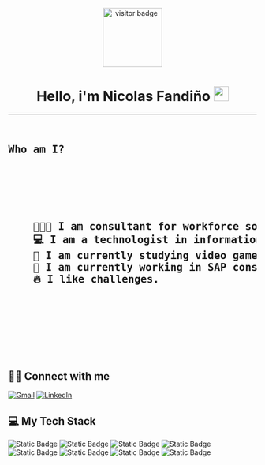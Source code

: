 <p align="center">
  <img src="https://media3.giphy.com/media/v1.Y2lkPTc5MGI3NjExdnZkb3I5aTIxeW04ZmV5aDk4dGhxNDlnaGt2d2RnN3YzdzU2ZjcyciZlcD12MV9pbnRlcm5hbF9naWZfYnlfaWQmY3Q9Zw/U8RLgaGFiwXsZc8YUw/giphy.gif" alt="visitor badge"width="120"/>
</p>
<h1 align="center">
   Hello, i'm Nicolas Fandiño
  <a href="https://github.com/Edmon-DEV" target="_self">
    <img src="https://media.giphy.com/media/hvRJCLFzcasrR4ia7z/giphy.gif" width="30">
  </a>
</h1>

<hr>
  <pre>

## Who am I?
<h2>
<p>
    👨🏻‍💻 I am consultant for workforce software and SAP.
    💻 I am a technologist in information systems development.
    👾 I am currently studying video game development.
    🦏 I am currently working in SAP consulting.
    🔥 I like challenges.
    </p>
  </h2>
  </pre>

  ## 🤝😎 Connect with me
<p class="flex-divs">
  <a href="edmon062@outlook.com"><img img src="https://img.shields.io/badge/Email-%23FA2100?style=plastic&logo=Gmail&logoColor=%23FA2100&labelColor=white&color=white" alt="Gmail"/></a>
	<a href="https://www.linkedin.com/in/edmon-dev/" target="_blank">
  <img src="https://img.shields.io/badge/linkedin-%230A66C2.svg?style=plastic&logo=linkedin&logoColor=white" alt="LinkedIn"/>
  </a>
</p>
</hr>


## 💻 My Tech Stack

<p>

![Static Badge](https://img.shields.io/badge/JavaScript-black?style=plastic&logo=JavaScript&logoColor=yellow&labelColor=grey&color=white) ![Static Badge](https://img.shields.io/badge/Java-black?style=plastic&logo=java&logoColor=red&label=%E2%99%A8&labelColor=orange&color=white) ![Static Badge](https://img.shields.io/badge/MySQL-black?style=plastic&logo=MySQL&logoColor=white&labelColor=blue&color=white) ![Static Badge](https://img.shields.io/badge/Golang-blue?style=plastic&logo=Go&logoColor=blue&labelColor=white&color=blue) ![Static Badge](https://img.shields.io/badge/HTML5-Black?style=plastic&logo=HTML5&logoColor=orange&labelColor=white&color=white) ![Static Badge](https://img.shields.io/badge/Postman-%23FA6900?style=plastic&logo=Postman&logoColor=%23FA6900&color=white) ![Static Badge](https://img.shields.io/badge/SoapUi5-%23FA6900?style=plastic&logo=SoapUi5&logoColor=%23FA6900&labelColor=Orange&color=orange) ![Static Badge](https://img.shields.io/badge/Git-Black?style=plastic&logo=Git&logoColor=white&labelColor=green&color=black)

</p>
